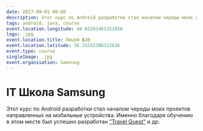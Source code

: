 ```yaml
---
date: 2017-09-01 00:00
description: Этот курс по Android разработки стал началом череды моих проектов направленных на мобильные устройства. Именно благодаря обучению в этом месте был успешно разработан ["Travel Quest"](https://coolone.ru/projects/travel-quest/) и др.
tags: android, java, course
event.location.longitude: 44.01591461151838
logo: .jpg
event.location.title: Лицей №38
event.location.latitude: 56.31552386312436
event.type: course
singleImage: .jpg
event.organisation: Samsung
---
```

# IT Школа Samsung

Этот курс по Android разработки стал началом череды моих проектов направленных на мобильные устройства. Именно благодаря обучению в этом месте был успешно разработан ["Travel Quest"](https://coolone.ru/projects/travel-quest/) и др.
